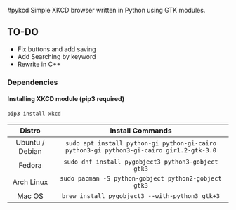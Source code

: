 #pykcd
Simple XKCD browser written in Python using GTK modules.

## TO-DO
* Fix buttons and add saving
* Add Searching by keyword
* Rewrite in C++


### Dependencies
#### Installing XKCD module (pip3 required)
`pip3 install xkcd`




|Distro|Install Commands|
|:----:|:----:|
| Ubuntu / Debian | `sudo apt install python-gi python-gi-cairo python3-gi python3-gi-cairo gir1.2-gtk-3.0` |
| Fedora | `sudo dnf install pygobject3 python3-gobject gtk3` |
| Arch Linux | `sudo pacman -S python-gobject python2-gobject gtk3` |
| Mac OS | `brew install pygobject3 --with-python3 gtk+3` |

